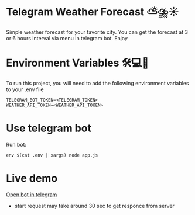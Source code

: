 # Telegram Weather Forecast ⛅⛈️☀️

Simple weather forecast for your favorite city. You can get the forecast at 3 or 6 hours interval via menu in telegram bot. Enjoy

# Environment Variables 🛠️💻🔗

To run this project, you will need to add the following environment variables to your .env file

```env
TELEGRAM_BOT_TOKEN=<TELEGRAM_TOKEN>
WEATHER_API_TOKEN=<WEATHER_API_TOKEN>
```

# Use telegram bot

Run bot:

```run
env $(cat .env | xargs) node app.js
```

# Live demo

[Open bot in telegram](https://t.me/Maranello_weather_bot)

- start request may take around 30 sec to get responce from server
